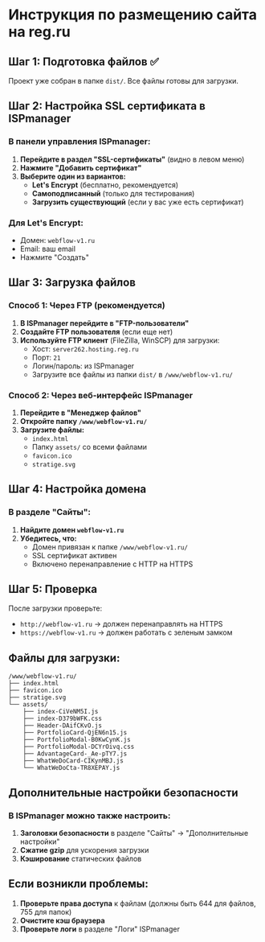 # Инструкция по размещению сайта на reg.ru

## Шаг 1: Подготовка файлов ✅

Проект уже собран в папке `dist/`. Все файлы готовы для загрузки.

## Шаг 2: Настройка SSL сертификата в ISPmanager

### В панели управления ISPmanager:

1. **Перейдите в раздел "SSL-сертификаты"** (видно в левом меню)
2. **Нажмите "Добавить сертификат"**
3. **Выберите один из вариантов:**
   - **Let's Encrypt** (бесплатно, рекомендуется)
   - **Самоподписанный** (только для тестирования)
   - **Загрузить существующий** (если у вас уже есть сертификат)

### Для Let's Encrypt:

- Домен: `webflow-v1.ru`
- Email: ваш email
- Нажмите "Создать"

## Шаг 3: Загрузка файлов

### Способ 1: Через FTP (рекомендуется)

1. **В ISPmanager перейдите в "FTP-пользователи"**
2. **Создайте FTP пользователя** (если еще нет)
3. **Используйте FTP клиент** (FileZilla, WinSCP) для загрузки:
   - Хост: `server262.hosting.reg.ru`
   - Порт: `21`
   - Логин/пароль: из ISPmanager
   - Загрузите все файлы из папки `dist/` в `/www/webflow-v1.ru/`

### Способ 2: Через веб-интерфейс ISPmanager

1. **Перейдите в "Менеджер файлов"**
2. **Откройте папку `/www/webflow-v1.ru/`**
3. **Загрузите файлы:**
   - `index.html`
   - Папку `assets/` со всеми файлами
   - `favicon.ico`
   - `stratige.svg`

## Шаг 4: Настройка домена

### В разделе "Сайты":

1. **Найдите домен `webflow-v1.ru`**
2. **Убедитесь, что:**
   - Домен привязан к папке `/www/webflow-v1.ru/`
   - SSL сертификат активен
   - Включено перенаправление с HTTP на HTTPS

## Шаг 5: Проверка

После загрузки проверьте:

- `http://webflow-v1.ru` → должен перенаправлять на HTTPS
- `https://webflow-v1.ru` → должен работать с зеленым замком

## Файлы для загрузки:

```
/www/webflow-v1.ru/
├── index.html
├── favicon.ico
├── stratige.svg
└── assets/
    ├── index-CiVeNM5I.js
    ├── index-D379bWFK.css
    ├── Header-DAifCKvO.js
    ├── PortfolioCard-QjEN6n15.js
    ├── PortfolioModal-B0KwCynK.js
    ├── PortfolioModal-DCYrOivq.css
    ├── AdvantageCard-_Ae-pTY7.js
    ├── WhatWeDoCard-CIKynMBJ.js
    └── WhatWeDoCta-TR8XEPAY.js
```

## Дополнительные настройки безопасности

### В ISPmanager можно также настроить:

1. **Заголовки безопасности** в разделе "Сайты" → "Дополнительные настройки"
2. **Сжатие gzip** для ускорения загрузки
3. **Кэширование** статических файлов

## Если возникли проблемы:

1. **Проверьте права доступа** к файлам (должны быть 644 для файлов, 755 для папок)
2. **Очистите кэш браузера**
3. **Проверьте логи** в разделе "Логи" ISPmanager


